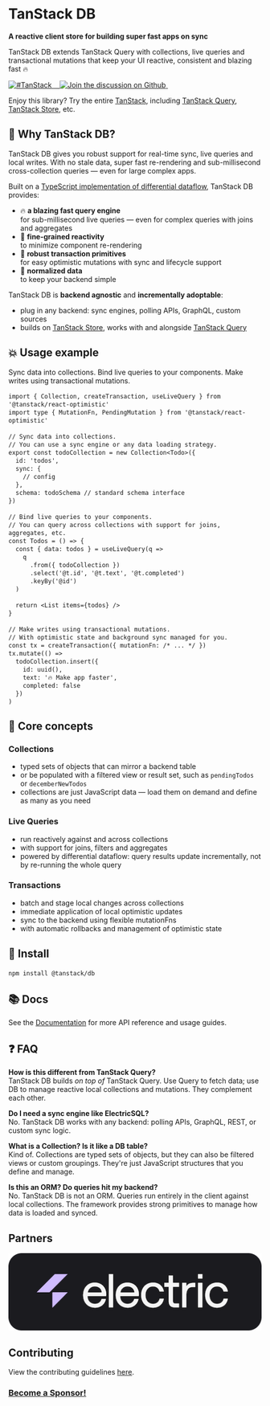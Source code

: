 
# TanStack DB

<!-- ![TanStack DB Header](https://github.com/tanstack/db/raw/main/media/repo-header.png) -->

**A reactive client store for building super fast apps on sync**

TanStack DB extends TanStack Query with collections, live queries and transactional mutations that keep your UI reactive, consistent and blazing fast 🔥

<p>
  <a href="https://x.com/intent/post?text=TanStack%20DB&url=https://tanstack.com/db">
    <img alt="#TanStack" src="https://img.shields.io/twitter/url?color=%2308a0e9&label=%23TanStack&style=social&url=https%3A%2F%2Ftwitter.com%2Fintent%2Ftweet%3Fbutton_hashtag%3DTanStack">
  </a><a href="https://discord.gg/yjUNbvbraC">
    <img alt="" src="https://img.shields.io/badge/Discord-TanStack-%235865F2" />
  </a><a href="https://discord.electric-sql.com">
    <img alt="" src="https://img.shields.io/badge/Discord-Electric-%235865F2" />
  </a><a href="https://npmjs.com/package/@tanstack/db">
    <img alt="" src="https://img.shields.io/npm/dm/@tanstack/db.svg" />
  </a><a href="https://github.com/tanstack/db/discussions">
    <img alt="Join the discussion on Github" src="https://img.shields.io/badge/Discussions-Chat%20now!-green" />
  </a><a href="https://x.com/tan_stack">
    <img alt="" src="https://img.shields.io/twitter/follow/tan_stack.svg?style=social&label=Follow @TanStack" />
  </a>
</p>

Enjoy this library? Try the entire [TanStack](https://tanstack.com), including [TanStack Query](https://tanstack.com/query), [TanStack Store](https://tanstack.com/store), etc.

## 🚀 Why TanStack DB?

TanStack DB gives you robust support for real-time sync, live queries and local writes. With no stale data, super fast re-rendering and sub-millisecond cross-collection queries — even for large complex apps.

Built on a [TypeScript implementation of differential dataflow](https://github.com/electric-sql/d2ts), TanStack DB provides:

- 🔥 **a blazing fast query engine**<br />
  for sub-millisecond live queries &mdash; even for complex queries with joins and aggregates
- 🎯 **fine-grained reactivity**<br />
  to minimize component re-rendering
- 💪 **robust transaction primitives**<br />
  for easy optimistic mutations with sync and lifecycle support
- 🌟 **normalized data**<br />
  to keep your backend simple

TanStack DB is **backend agnostic** and **incrementally adoptable**:

- plug in any backend: sync engines, polling APIs, GraphQL, custom sources
- builds on [TanStack Store](https://tanstack.com/store), works with and alongside [TanStack Query](https://tanstack.com/query)

## 💥 Usage example

Sync data into collections. Bind live queries to your components. Make writes using transactional mutations.

```tsx
import { Collection, createTransaction, useLiveQuery } from '@tanstack/react-optimistic'
import type { MutationFn, PendingMutation } from '@tanstack/react-optimistic'

// Sync data into collections.
// You can use a sync engine or any data loading strategy.
export const todoCollection = new Collection<Todo>({
  id: 'todos',
  sync: {
    // config
  },
  schema: todoSchema // standard schema interface
})

// Bind live queries to your components.
// You can query across collections with support for joins, aggregates, etc.
const Todos = () => {
  const { data: todos } = useLiveQuery(q =>
    q
      .from({ todoCollection })
      .select('@t.id', '@t.text', '@t.completed')
      .keyBy('@id')
  )

  return <List items={todos} />
}

// Make writes using transactional mutations.
// With optimistic state and background sync managed for you.
const tx = createTransaction({ mutationFn: /* ... */ })
tx.mutate(() =>
  todoCollection.insert({
    id: uuid(),
    text: '🔥 Make app faster',
    completed: false
  })
)
```

## 🧱 Core concepts

### Collections

- typed sets of objects that can mirror a backend table
- or be populated with a filtered view or result set, such as `pendingTodos` or `decemberNewTodos`
- collections are just JavaScript data &mdash; load them on demand and define as many as you need

### Live Queries

- run reactively against and across collections
- with support for joins, filters and aggregates
- powered by differential dataflow: query results update incrementally, not by re-running the whole query

### Transactions

- batch and stage local changes across collections
- immediate application of local optimistic updates
- sync to the backend using flexible mutationFns
- with automatic rollbacks and management of optimistic state

## 🔧 Install

```bash
npm install @tanstack/db
```

## 📚 Docs

See the [Documentation](./docs/index.md) for more API reference and usage guides.

## ❓ FAQ

**How is this different from TanStack Query?**<br />
TanStack DB builds *on top of* TanStack Query. Use Query to fetch data; use DB to manage reactive local collections and mutations. They complement each other.

**Do I need a sync engine like ElectricSQL?**<br />
No. TanStack DB works with any backend: polling APIs, GraphQL, REST, or custom sync logic.

**What is a Collection? Is it like a DB table?**<br />
Kind of. Collections are typed sets of objects, but they can also be filtered views or custom groupings. They're just JavaScript structures that you define and manage.

**Is this an ORM? Do queries hit my backend?**<br />
No. TanStack DB is not an ORM. Queries run entirely in the client against local collections. The framework provides strong primitives to manage how data is loaded and synced.

## Partners

<a href="https://electric-sql.com">
  <img alt="ElectricSQL logo"
      src="https://raw.githubusercontent.com/electric-sql/meta/main/identity/ElectricSQL-logo.with-background.sm.png"
  />
</a>

## Contributing

View the contributing guidelines [here](https://github.com/TanStack/query/blob/main/CONTRIBUTING.md).

### [Become a Sponsor!](https://github.com/sponsors/tannerlinsley/)

<!-- Use the force, Luke -->

